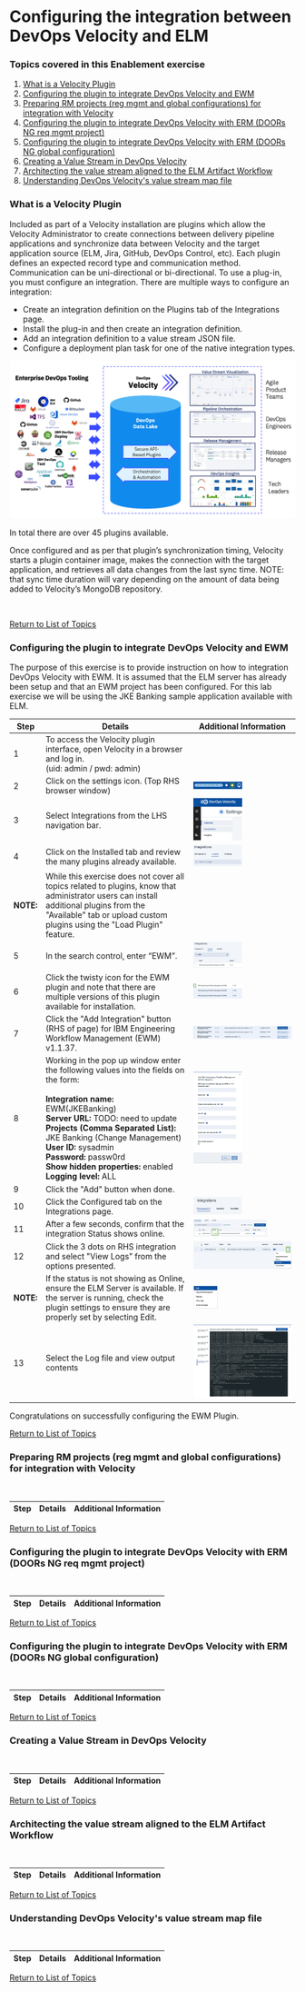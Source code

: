 # Configuring the integration between DevOps Velocity and ELM

### Topics covered in this Enablement exercise
1. [What is a Velocity Plugin](#what-is-a-velocity-plugin) 
2. [Configuring the plugin to integrate DevOps Velocity and EWM](#configuring-the-plugin-to-integrate-devops-velocity-and-ewm)
3. [Preparing RM projects (reg mgmt and global configurations) for integration with Velocity](#preparing-rm-projects-reg-mgmt-and-global-configurations-for-integration-with-velocity)
4. [Configuring the plugin to integrate DevOps Velocity with ERM (DOORs NG req mgmt project)](#configuring-the-plugin-to-integrate-devops-velocity-with-erm-doors-ng-req-mgt-project)
5. [Configuring the plugin to integrate DevOps Velocity with ERM (DOORs NG global configuration)](#configuring-the-plugin-to-integrate-devops-velocity-with-erm-doors-ng-global-configuration)
6. [Creating a Value Stream in DevOps Velocity](#creating-a-value-stream-in-devops-velocity)
7. [Architecting the value stream aligned to the ELM Artifact Workflow](#architecting-the-value-stream-aligned-to-the-elm-artifact-workflow)
8. [Understanding DevOps Velocity's value stream map file](#understanding-devops-velocitys-value-stream-map-file)

### What is a Velocity Plugin

Included as part of a Velocity installation are plugins which allow the Velocity Administrator to create connections between delivery pipeline applications and synchronize data between Velocity and the target application source (ELM, Jira, GitHub, DevOps Control, etc). Each plugin defines an expected record type and communication method. Communication can be uni-directional or bi-directional. To use a plug-in, you must configure an integration. There are multiple ways to configure an integration:
- Create an integration definition on the Plugins tab of the Integrations page.
- Install the plug-in and then create an integration definition.
- Add an integration definition to a value stream JSON file.
- Configure a deployment plan task for one of the native integration types.

<img src="media/e1.png" alt="e1" style="width=100%; height:auto;">

In total there are over 45 plugins available.

Once configured and as per that plugin’s synchronization timing, Velocity starts a plugin container image, makes the connection with the target application, and retrieves all data changes from the last sync time. NOTE: that sync time duration will vary depending on the amount of data being added to Velocity’s MongoDB repository.

<br/>

[Return to List of Topics](#topics-covered-in-this-enablement-exercise)
<br/>

### Configuring the plugin to integrate DevOps Velocity and EWM

The purpose of this exercise is to provide instruction on how to integration DevOps Velocity with EWM. It is assumed that the ELM server has already been setup and that an EWM project has been configured. For this lab exercise we will be using the JKE Banking sample application available with ELM.
<br/> 

| **Step** | **Details**  | **Additional Information** |
| ------------- | ------------- | ------------- |
| 1 | To access the Velocity plugin interface, open Velocity in a browser and log in. <br/> (uid: admin / pwd: admin) |   |
| 2 | Click on the settings icon. (Top RHS browser window) | <img src="media/e2.png" alt="e2" style="width:50%; height:auto;"> |
| 3 | Select Integrations from the LHS navigation bar. | <img src="media/e3.png" alt="e3" style="width:50%; height:auto;"> |
| 4 | Click on the Installed tab and review the many plugins already available. | <img src="media/e4.png" alt="e4" style="width:50%; height:auto;"> |
| **NOTE:** | While this exercise does not cover all topics related to plugins, know that administrator users can install additional plugins from the "Available" tab or upload custom plugins using the "Load Plugin" feature. |  |
| 5 | In the search control, enter “EWM”. | <img src="media/e5.png" alt="e5" style="width:50%; height:auto;"> |
| 6 | Click the twisty icon for the EWM plugin and note that there are multiple versions of this plugin available for installation. | <img src="media/e6.png" alt="e6" style="width:50%; height:auto;"> |
| 7 | Click the "Add Integration" button (RHS of page) for IBM Engineering Workflow Management (EWM) v1.1.37. | <img src="media/e7.png" alt="e7" style="width:100%; height:auto;"> |
| 8 | Working in the pop up window enter the following values into the fields on the form: <br/> <br/> **Integration name:** EWM(JKEBanking)<br/> **Server URL:** TODO: need to update<br/> **Projects (Comma Separated List):** JKE Banking (Change Management)<br/> **User ID:** sysadmin<br/> **Password:** passw0rd<br/> **Show hidden properties:** enabled<br/> **Logging level:** ALL<br/>  | <img src="media/e8.png" alt="e8" style="width:50%; height:auto;"> |
| 9 | Click the "Add" button when done. |  |
| 10 | Click the Configured tab on the Integrations page. | <img src="media/e9.png" alt="e9" style="width:50%; height:auto;"> |
| 11 | After a few seconds, confirm that the integration Status shows online. |  <img src="media/e10.png" alt="e10" style="width:75%; height:auto;"> |
| 12 | Click the 3 dots on RHS integration and select "View Logs" from the options presented. |  <img src="media/e11.png" alt="e11" style="width:100%; height:auto;"> |
| **NOTE:** |  If the status is not showing as Online, ensure the ELM Server is available. If the server is running, check the plugin settings to ensure they are properly set  by selecting Edit. | <img src="media/e12.png" alt="e12" style="width:25%; height:auto;"> |
| 13 | Select the Log file and view output contents | <img src="media/e13.png" alt="e13" style="width:100%; height:auto;"> |

Congratulations on successfully configuring the EWM Plugin.

[Return to List of Topics](#topics-covered-in-this-enablement-exercise)
<br/>

### Preparing RM projects (reg mgmt and global configurations) for integration with Velocity
<br/>

| **Step** | **Details**  | **Additional Information** |
| ------------- | ------------- | ------------- |

[Return to List of Topics](#topics-covered-in-this-enablement-exercise)
<br/>

### Configuring the plugin to integrate DevOps Velocity with ERM (DOORs NG req mgmt project)
<br/>

| **Step** | **Details**  | **Additional Information** |
| ------------- | ------------- | ------------- |

[Return to List of Topics](#topics-covered-in-this-enablement-exercise)
<br/>

### Configuring the plugin to integrate DevOps Velocity with ERM (DOORs NG global configuration)
<br/>

| **Step** | **Details**  | **Additional Information** |
| ------------- | ------------- | ------------- |

[Return to List of Topics](#topics-covered-in-this-enablement-exercise)
<br/>

### Creating a Value Stream in DevOps Velocity
<br/>

| **Step** | **Details**  | **Additional Information** |
| ------------- | ------------- | ------------- |

[Return to List of Topics](#topics-covered-in-this-enablement-exercise)
<br/>

### Architecting the value stream aligned to the ELM Artifact Workflow
<br/>

| **Step** | **Details**  | **Additional Information** |
| ------------- | ------------- | ------------- |

[Return to List of Topics](#topics-covered-in-this-enablement-exercise)
<br/>

### Understanding DevOps Velocity's value stream map file
<br/>

| **Step** | **Details**  | **Additional Information** |
| ------------- | ------------- | ------------- |

[Return to List of Topics](#topics-covered-in-this-enablement-exercise)
<br/>